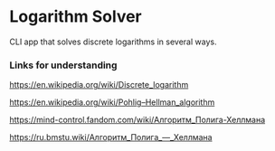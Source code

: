 # Logarithm Solver
CLI app that solves discrete logarithms in several ways.
### Links for understanding
https://en.wikipedia.org/wiki/Discrete_logarithm

https://en.wikipedia.org/wiki/Pohlig–Hellman_algorithm

https://mind-control.fandom.com/wiki/Алгоритм_Полига-Хеллмана

https://ru.bmstu.wiki/Алгоритм_Полига_—_Хеллмана

